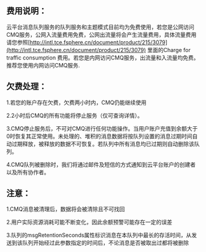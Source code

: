 ## 费用说明：

云平台消息队列服务的队列服务和主题模式目前均为免费使用，若您是公网访问CMQ服务，公网入流量费用免费，公网出流量将会产生流量费用，具体流量费用请您参照[http://intl.tce.fsphere.cn/document/product/215/3079](http://intl.tce.fsphere.cn/document/product/215/3079) 里面的Charge for traffic consumption 费用。若您是内网访问CMQ服务，出流量和入流量均免费。推荐您使用内网访问CMQ服务.


## 欠费处理：

1.若您的账户存在欠费，欠费两小时内，CMQ仍能继续使用

2.2小时后CMQ的所有功能将停止服务（仅可查询详情）。

3.CMQ停止服务后，不可对CMQ进行任何功能操作。当用户账户充值到余额大于0时恢复其正常使用。未处理的、堆积的消息数据将按队列设置的消息过期时间自动过期释放，被释放的数据不可恢复。若队列中所有消息均已过期则自动删除该队列。

4.CMQ队列被删除时，我们将通过邮件及短信的方式通知到云平台账户的创建者以及所有协作者。


## 注意：

1.CMQ消息被清理后，数据将会被清除且不可找回

2.用户实际资源消耗可能不断变化，因此余额预警可能存在一定的误差

3.队列的msgRetentionSeconds属性标识消息在本队列中最长的存活时间，从发送到该队列开始经过此参数指定的时间后，不论消息是否被取出过都将被删除







